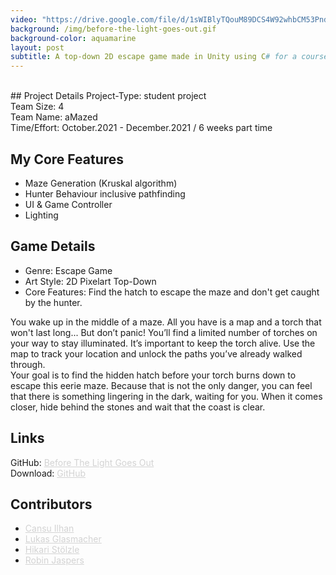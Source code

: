 ```yaml
---
video: "https://drive.google.com/file/d/1sWIBlyTQouM89DCS4W92whbCM53PndsC/preview"
background: /img/before-the-light-goes-out.gif
background-color: aquamarine
layout: post
subtitle: A top-down 2D escape game made in Unity using C# for a course project at HTW Berlin, Germany.
---
```


<br>
## Project Details
Project-Type: student project
<br> Team Size: 4
<br> Team Name: aMazed
<br> Time/Effort: October.2021 - December.2021 / 6 weeks part time

## My Core Features
* Maze Generation (Kruskal algorithm)
* Hunter Behaviour inclusive pathfinding
* UI & Game Controller
* Lighting

## Game Details
* Genre: Escape Game
* Art Style: 2D Pixelart Top-Down
* Core Features: Find the hatch to escape the maze and don't get caught by the hunter.

You wake up in the middle of a maze. All you have is a map and a torch that won't last long... But don’t panic! You’ll find a limited number of torches on your way to stay illuminated. It’s important to keep the torch alive. Use the map to track your location and unlock the paths you’ve already walked through.
<br>
Your goal is to find the hidden hatch before your torch burns down to escape this eerie maze. Because that is not the only danger, you can feel that there is something lingering in the dark, waiting for you. When it comes closer, hide behind the stones and wait that the coast is clear.

## Links
GitHub: <a href="https://github.com/AyuCalices/BeforeTheLightGoesOut" style="color: LightGray; text-decoration: underline; ">Before The Light Goes Out</a>
<br> Download: <a href="https://github.com/AyuCalices/BeforeTheLightGoesOut/releases/tag/v1.0.0" style="color: LightGray; text-decoration: underline; ">GitHub</a>

## Contributors
* <a href="https://github.com/Cansu0" style="color: LightGray; text-decoration: underline; ">Cansu Ilhan</a>
* <a href="https://github.com/lukasGlas" style="color: LightGray; text-decoration: underline; ">Lukas Glasmacher</a>
* <a href="https://github.com/shirokonto" style="color: LightGray; text-decoration: underline; ">Hikari Stölzle</a>
* <a href="https://github.com/AyuCalices" style="color: LightGray; text-decoration: underline; ">Robin Jaspers</a>
